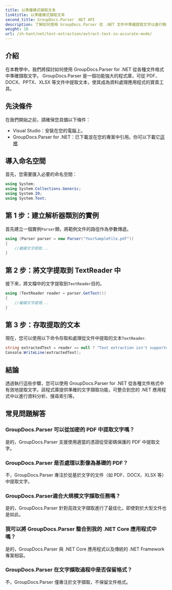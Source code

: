 ```yaml
---
title: 以準確模式擷取文本
linktitle: 以準確模式擷取文本
second_title: GroupDocs.Parser .NET API
description: 了解如何使用 GroupDocs.Parser 從 .NET 文件中準確提取文字以進行無縫資料處理。
weight: 18
url: /zh-hant/net/text-extraction/extract-text-in-accurate-mode/
---
```

## 介紹
在本教學中，我們將探討如何使用 GroupDocs.Parser for .NET 從各種文件格式中準確擷取文字。 GroupDocs.Parser 是一個功能強大的程式庫，可從 PDF、DOCX、PPTX、XLSX 等文件中提取文本，使其成為資料處理應用程式的寶貴工具。
## 先決條件
在我們開始之前，請確保您具備以下條件：
- Visual Studio：安裝在您的電腦上。
-  GroupDocs.Parser for .NET：已下載並在您的專案中引用。你可以下載它[這裡](https://releases.groupdocs.com/parser/net/).

## 導入命名空間
首先，您需要匯入必要的命名空間：
```csharp
using System;
using System.Collections.Generic;
using System.IO;
using System.Text;
```
## 第 1 步：建立解析器類別的實例
首先建立一個實例`Parser`類，將範例文件的路徑作為參數傳遞。
```csharp
using (Parser parser = new Parser("YourSampleFile.pdf"))
{
    //繼續文字提取...
}
```
## 第 2 步：將文字提取到 TextReader 中
接下來，將文檔中的文字提取到`TextReader`目的。
```csharp
using (TextReader reader = parser.GetText())
{
    //繼續文字處理...
}
```
## 第 3 步：存取提取的文本
現在，您可以使用以下命令存取和處理從文件中提取的文本`TextReader`.
```csharp
string extractedText = reader == null ? "Text extraction isn't supported" : reader.ReadToEnd();
Console.WriteLine(extractedText);
```

## 結論
透過執行這些步驟，您可以使用 GroupDocs.Parser for .NET 從各種文件格式中有效地提取文字。該程式庫提供準確的文字擷取功能，可整合到您的 .NET 應用程式中以進行資料分析、搜尋索引等。

## 常見問題解答
### GroupDocs.Parser 可以從加密的 PDF 中提取文字嗎？
是的，GroupDocs.Parser 支援使用適當的憑證從受密碼保護的 PDF 中提取文字。
### GroupDocs.Parser 是否處理以影像為基礎的 PDF？
不，GroupDocs.Parser 專注於從基於文字的文件（如 PDF、DOCX、XLSX 等）中提取文字。
### GroupDocs.Parser適合大規模文字擷取任務嗎？
是的，GroupDocs.Parser 針對高效文字擷取進行了最佳化，即使對於大型文件也是如此。
### 我可以將 GroupDocs.Parser 整合到我的 .NET Core 應用程式中嗎？
是的，GroupDocs.Parser 與 .NET Core 應用程式以及傳統的 .NET Framework 專案相容。
### GroupDocs.Parser 在文字擷取過程中是否保留格式？
不，GroupDocs.Parser 僅專注於文字擷取，不保留文件格式。
